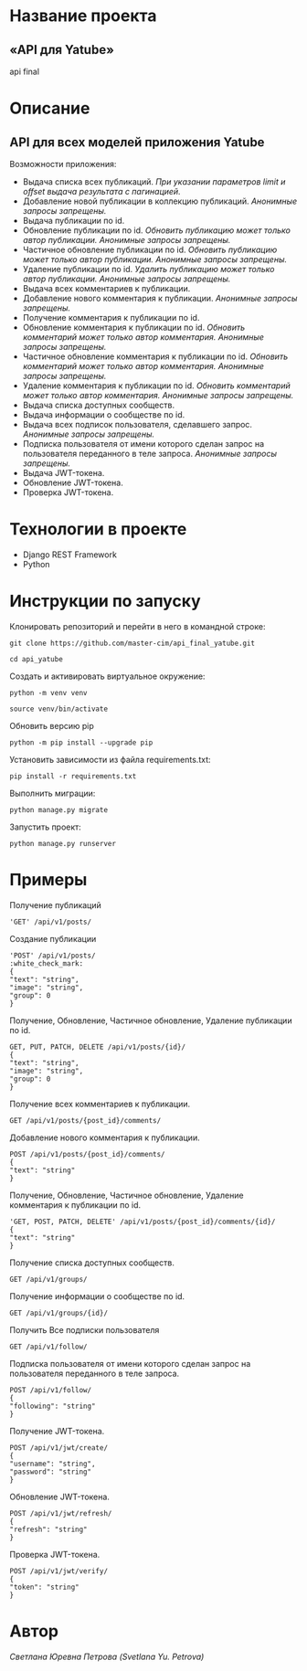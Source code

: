 # Название проекта 
## «API для Yatube»
api final
# Описание
## API для всех моделей приложения Yatube
Возможности приложения:
- Выдача списка всех публикаций. _При указании параметров limit и offset выдача  результата с пагинацией._
- Добавление новой публикации в коллекцию публикаций. _Анонимные запросы запрещены._
- Выдача публикации по id.
- Обновление публикации по id. _Обновить публикацию может только автор публикации. Анонимные запросы запрещены._
- Частичное обновление публикации по id. _Обновить публикацию может только автор публикации. Анонимные запросы запрещены._
- Удаление публикации по id. _Удалить публикацию может только автор публикации. Анонимные запросы запрещены._
- Выдача всех комментариев к публикации.
- Добавление нового комментария к публикации. _Анонимные запросы запрещены._
- Получение комментария к публикации по id.
- Обновление комментария к публикации по id. _Обновить комментарий может только автор комментария. Анонимные запросы запрещены._
- Частичное обновление комментария к публикации по id. _Обновить комментарий может только автор комментария. Анонимные запросы запрещены._
- Удаление комментария к публикации по id. _Обновить комментарий может только автор комментария. Анонимные запросы запрещены._
- Выдача списка доступных сообществ.
- Выдача информации о сообществе по id.
- Выдача всех подписок пользователя, сделавшего запрос. _Анонимные запросы запрещены._
- Подписка пользователя от имени которого сделан запрос на пользователя переданного в теле запроса. _Анонимные запросы запрещены._
- Выдача JWT-токена.
- Обновление JWT-токена.
- Проверка JWT-токена.
# Технологии в проекте
- Django REST Framework
- Python
# Инструкции по запуску
Клонировать репозиторий и перейти в него в командной строке:

```
git clone https://github.com/master-cim/api_final_yatube.git
```

```
cd api_yatube
```

Cоздать и активировать виртуальное окружение:

```
python -m venv venv
```

```
source venv/bin/activate
```
Обновить версию pip
```
python -m pip install --upgrade pip
```

Установить зависимости из файла requirements.txt:

```
pip install -r requirements.txt
```

Выполнить миграции:

```
python manage.py migrate
```

Запустить проект:

```
python manage.py runserver
```
# Примеры
Получение публикаций
```
'GET' /api/v1/posts/
```
Создание публикации
```
'POST' /api/v1/posts/
:white_check_mark:
{
"text": "string",
"image": "string",
"group": 0
}
```
Получение, Обновление,  Частичное обновление, Удаление публикации по id.
```
GET, PUT, PATCH, DELETE /api/v1/posts/{id}/
{
"text": "string",
"image": "string",
"group": 0
}
```
Получение всех комментариев к публикации.
```
GET /api/v1/posts/{post_id}/comments/
```
Добавление нового комментария к публикации.
```
POST /api/v1/posts/{post_id}/comments/
{
"text": "string"
}
```
Получение, Обновление, Частичное обновление, Удаление  комментария к публикации по id.
```
'GET, POST, PATCH, DELETE' /api/v1/posts/{post_id}/comments/{id}/
{
"text": "string"
}
```
Получение списка доступных сообществ.
```
GET /api/v1/groups/
```
Получение информации о сообществе по id.
```
GET /api/v1/groups/{id}/
```
Получить Все подписки пользователя
```
GET /api/v1/follow/

```
Подписка пользователя от имени которого сделан запрос на пользователя переданного в теле запроса.
```
POST /api/v1/follow/
{
"following": "string"
}
```
Получение JWT-токена.
```
POST /api/v1/jwt/create/
{
"username": "string",
"password": "string"
}
```
Обновление JWT-токена.
```
POST /api/v1/jwt/refresh/
{
"refresh": "string"
}
```
Проверка JWT-токена.
```
POST /api/v1/jwt/verify/
{
"token": "string"
}
```
# Автор
_Светлана Юревна Петрова_
_(Svetlana Yu. Petrova)_

